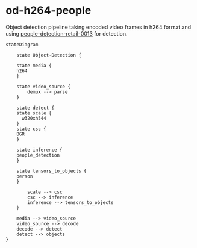 # od-h264-people

Object detection pipeline taking encoded video frames in h264 format and using [people-detection-retail-0013]() for detection.

```mermaid
stateDiagram
 
    state Object-Detection {
  
    state media {
    h264
    }

    state video_source {
		demux --> parse 
    }
   
    state detect {
    state scale {
      w320xh544
    }
    state csc {
    BGR
    }

    state inference {
    people_detection
    }

    state tensors_to_objects {
	person
    }

		scale --> csc
		csc --> inference
		inference --> tensors_to_objects
    }
    
    media --> video_source
    video_source --> decode
    decode --> detect
    detect --> objects
} 
```
